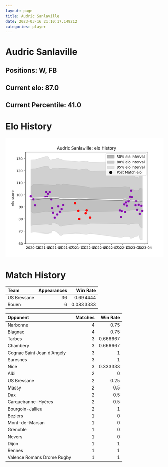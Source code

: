 ```yaml
---  
layout: page  
title: Audric Sanlaville  
date: 2023-03-16 21:10:17.149212  
categories: player  
---
```

# Audric Sanlaville

## Positions: W, FB

## Current elo: 87.0

## Current Percentile: 41.0

# Elo History


![elo history](history_AudricSanlaville.png)
# Match History


| Team        |   Appearances |   Win Rate |
|:------------|--------------:|-----------:|
| US Bressane |            36 |  0.694444  |
| Rouen       |             6 |  0.0833333 |

| Opponent                   |   Matches |   Win Rate |
|:---------------------------|----------:|-----------:|
| Narbonne                   |         4 |   0.75     |
| Blagnac                    |         4 |   0.75     |
| Tarbes                     |         3 |   0.666667 |
| Chambery                   |         3 |   0.666667 |
| Cognac Saint Jean d'Angély |         3 |   1        |
| Suresnes                   |         3 |   1        |
| Nice                       |         3 |   0.333333 |
| Albi                       |         2 |   0        |
| US Bressane                |         2 |   0.25     |
| Massy                      |         2 |   0.5      |
| Dax                        |         2 |   0.5      |
| Carqueiranne-Hyères        |         2 |   0.5      |
| Bourgoin-Jallieu           |         2 |   1        |
| Beziers                    |         1 |   0        |
| Mont-de-Marsan             |         1 |   0        |
| Grenoble                   |         1 |   0        |
| Nevers                     |         1 |   0        |
| Dijon                      |         1 |   1        |
| Rennes                     |         1 |   1        |
| Valence Romans Drome Rugby |         1 |   1        |